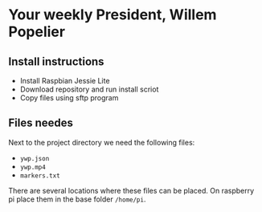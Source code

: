 # Your weekly President, Willem Popelier

## Install instructions

* Install Raspbian Jessie Lite
* Download repository and run install scriot
* Copy files using sftp program

## Files needes

Next to the project directory we need the following files:

* `ywp.json`
* `ywp.mp4`
* `markers.txt`

There are several locations where these files can be placed. On raspberry pi place them in the base folder `/home/pi`.
